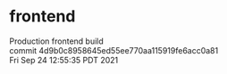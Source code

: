 # frontend  
Production frontend build  
commit 4d9b0c8958645ed55ee770aa115919fe6acc0a81  
Fri Sep 24 12:55:35 PDT 2021  

